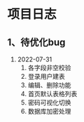 # 项目日志
## 1、待优化bug
1. 2022-07-31
   1. 各字段非空校验
   2. 登录用户建表
   3. 编辑、删除功能
   4. 首页默认表格列表
   5. 密码可视化切换
   6. 数据库加密处理
